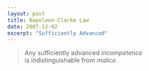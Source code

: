 ```yaml
---
layout: post
title: Napoleon-Clarke Law
date: 2007-12-02
excerpt: "Sufficiently Advanced"
---
```


> Any sufficiently advanced _incompetence_<br />
> is indistinguishable from _malice_.

